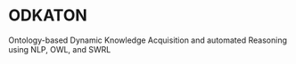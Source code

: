 # ODKATON
Ontology-based Dynamic Knowledge Acquisition and automated Reasoning using NLP, OWL, and SWRL
